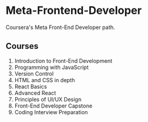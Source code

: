 # Meta-Frontend-Developer

Coursera's Meta Front-End Developer path.

## Courses

1. Introduction to Front-End Development
2. Programming with JavaScript
3. Version Control
4. HTML and CSS in depth
5. React Basics
6. Advanced React
7. Principles of UI/UX Design
8. Front-End Developer Capstone
9. Coding Interview Preparation
